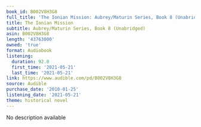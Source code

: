```yaml
---
book_id: B002V8H3G8
full_title: 'The Ionian Mission: Aubrey/Maturin Series, Book 8 (Unabridged)'
title: The Ionian Mission
subtitle: Aubrey/Maturin Series, Book 8 (Unabridged)
asin: B002V8H3G8
length: '43763000'
owned: 'true'
format: Audiobook
listening:
  duration: 92.0
  first_time: '2021-05-21'
  last_time: '2021-05-21'
link: https://www.audible.com/pd/B002V8H3G8
source: Audible
purchase_date: '2010-01-25'
listening_date: '2021-05-21'
theme: historical novel
---
```

No description available

























